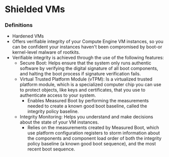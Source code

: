 # Shielded VMs

### Definitions
* Hardened VMs
* Offers verifiable integrity of your Compute Engine VM instances, so you can be confident your instances haven't been compromised by boot-or kernel-level malware of rootkits.
* Verifiable integrity is achieved through the use of the following features:
    * Secure Boot: Helps ensure that the system only runs authentic software by verifying the digital signature of all boot components, and halting the boot process if signature verification fails. 
    * Virtual Trusted Platform Module (vTPM): Is a virtualized trusted platform module, which is a specialized computer chip you can use to protect objects, like keys and certificates, that you use to authenticate access to your system.
        * Enables Measured Boot by performing the measurements needed to create a known good boot baseline, called the integrity policy baseline.
    * Integrity Monitoring: Helps you understand and make decisions about the state of your VM instances.
        * Relies on the measurements created by Measured Boot, which use platform configuration registers to storm information about the components and component load order of both the integrity policy baseline (a known good boot sequence), and the most recent boot sequence.